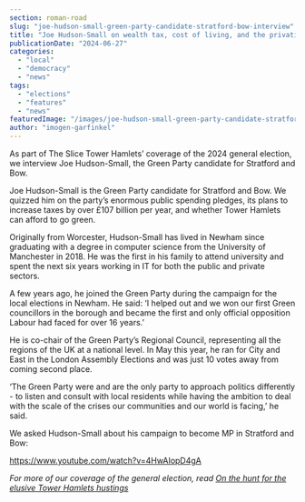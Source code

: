 ```yaml
---
section: roman-road
slug: "joe-hudson-small-green-party-candidate-stratford-bow-interview"
title: "Joe Hudson-Small on wealth tax, cost of living, and the privatisation of Victoria Park"
publicationDate: "2024-06-27"
categories: 
  - "local"
  - "democracy"
  - "news"
tags: 
  - "elections"
  - "features"
  - "news"
featuredImage: "/images/joe-hudson-small-green-party-candidate-stratford-bow.jpg"
author: "imogen-garfinkel"
---
```


As part of The Slice Tower Hamlets’ coverage of the 2024 general election, we interview Joe Hudson-Small, the Green Party candidate for Stratford and Bow. 

Joe Hudson-Small is the Green Party candidate for Stratford and Bow. We quizzed him on the party’s enormous public spending pledges, its plans to increase taxes by over £107 billion per year, and whether Tower Hamlets can afford to go green.

Originally from Worcester, Hudson-Small has lived in Newham since graduating with a degree in computer science from the University of Manchester in 2018. He was the first in his family to attend university and spent the next six years working in IT for both the public and private sectors.

A few years ago, he joined the Green Party during the campaign for the local elections in Newham. He said: ‘I helped out and we won our first Green councillors in the borough and became the first and only official opposition Labour had faced for over 16 years.’

He is co-chair of the Green Party’s Regional Council, representing all the regions of the UK at a national level. In May this year, he ran for City and East in the London Assembly Elections and was just 10 votes away from coming second place.

‘The Green Party were and are the only party to approach politics differently - to listen and consult with local residents while having the ambition to deal with the scale of the crises our communities and our world is facing,’ he said.

We asked Hudson-Small about his campaign to become MP in Stratford and Bow:

https://www.youtube.com/watch?v=4HwAIopD4gA

_For more of our coverage of the general election, read_ [_On the hunt for the elusive Tower Hamlets hustings_](https://romanroadlondon.com/political-hustings-tower-hamlets-general-elections-2024/)


